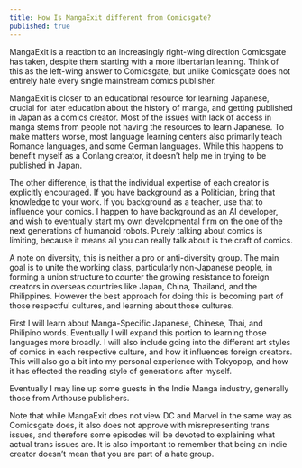 ```yaml
---
title: How Is MangaExit different from Comicsgate?
published: true
---
```

MangaExit is a reaction to an increasingly right-wing direction Comicsgate has taken, despite them starting with a more libertarian leaning. Think of this as the left-wing answer to Comicsgate, but unlike Comicsgate does not entirely hate every single mainstream comics publisher.

MangaExit is closer to an educational resource for learning Japanese, crucial for later education about the history of manga, and getting published in Japan as a comics creator. Most of the issues with lack of access in manga stems from people not having the resources to learn Japanese. To make matters worse, most language learning centers also primarily teach Romance languages, and some German languages. While this happens to benefit myself as a Conlang creator, it doesn’t help me in trying to be published in Japan.

The other difference, is that the individual expertise of each creator is explicitly encouraged. If you have background as a Politician, bring that knowledge to your work. If you background as a teacher, use that to influence your comics. I happen to have background as an AI developer, and wish to eventually start my own developmental firm on the one of the next generations of humanoid robots. Purely talking about comics is limiting, because it means all you can really talk about is the craft  of comics.

A note on diversity, this is neither a pro or anti-diversity group. The main goal is to unite the working class, particularly non-Japanese people, in forming a union structure to counter the growing resistance to foreign creators in overseas countries like Japan, China, Thailand, and the Philippines. However the best approach for doing this is becoming part of those respectful cultures, and learning about those cultures.

First I will learn about Manga-Specific Japanese, Chinese, Thai, and Philipino words. Eventually I will expand this portion to learning those languages more broadly. I will also include going into the different art styles of comics in each respective culture, and how it influences foreign creators. This will also go a bit into my personal experience with Tokyopop, and how it has effected the reading style of generations after myself.

Eventually I may line up some guests in the Indie Manga industry, generally those from Arthouse publishers.

Note that while MangaExit does not view DC and Marvel in the same way as Comicsgate does, it also does not approve with misrepresenting trans issues, and therefore some episodes will be devoted to explaining what actual trans issues are. It is also important to remember that being an indie creator doesn’t mean that you are part of a hate group.
